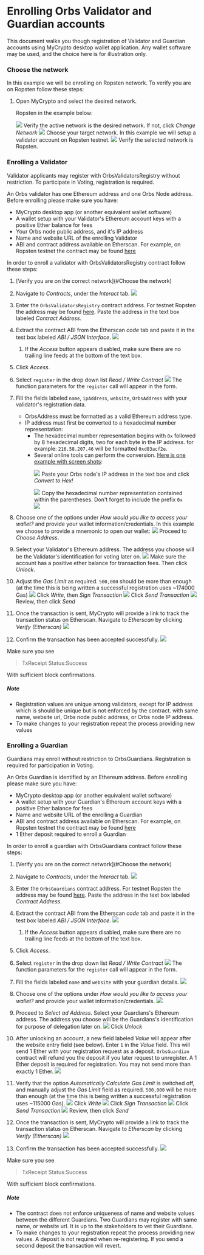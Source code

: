 # Enrolling Orbs Validator and Guardian accounts

This document walks you though registration of Validator and Guardian accounts
using MyCrypto desktop wallet application.
Any wallet software may be used, and the choice here is for illustration only.

### Choose the network
In this example we will be enrolling on Ropsten network. To verify you are on Ropsten follow these steps:

1. Open MyCrypto and select the desired network.<p> 
Ropsten in the example below: <p>
![](instructions/change_network_1.png)
Verify the active network is the desired network. If not, click *Change Network*
![](instructions/change_network_2.png)
Choose your target network. In this example we will setup a validator account on Ropsten testnet.
![](instructions/change_network_3.png)
Verify the selected network is Ropsten.
 
### Enrolling a Validator

Validator applicants may register with OrbsValidatorsRegistry without 
restriction. To participate in Voting, registration is required. 

An Orbs validator has one Ethereum address and one Orbs Node address.
Before enrolling please make sure you have:

 - MyCrypto desktop app (or another equivalent wallet software)
 - A wallet setup with your Validator's Ethereum account keys with a positive Ether balance for fees
 - Your Orbs node public address, and it's IP address
 - Name and website URL of the enrolling Validator 
 - ABI and contract address available on Etherscan. For example, on Ropsten testnet the contract may be found [here][2] 

In order to enroll a validator with OrbsValidatorsRegistry contract follow these
steps:

1. [Verify you are on the correct network](#Choose the network) 
1. Navigate to *Contracts*, under the *Interact* tab.
![](instructions/enroll_validator_1.png)
1. Enter the `OrbsValidatorsRegistry` contract address. For testnet Ropsten the address may be found [here][2]. Paste the address in the text 
box labeled *Contract Address*.
1. Extract the contract ABI from the Etherscan *code* tab and paste it 
in the test box labeled *ABI / JSON Interface*. 
![](instructions/enroll_validator_2.png)
    1. If the *Access* button appears disabled, make sure there are no trailing line feeds at the bottom of the text box.
1. Click *Access*.
1. Select `register` in the drop down list *Read / Write Contract*
![](instructions/enroll_validator_3.png)
The function parameters for the `register` call will appear in the form.
1. Fill the fields labeled `name`, `ipAddress`, `website`, `OrbsAddress` 
with your validator's registration data.
    - OrbsAddress must be formatted as a valid Ethereum address type.
    - IP address must first be converted to a hexadecimal number representation:
        - The hexadecimal number representation begins with `0x` followed by 8 hexadecimal digits, two for each byte in the IP address. for example: `216.58.207.46` will be formatted `0xd83acf2e`.
        - Several online tools can perform the conversion. [Here is one example with screen shots](https://www.browserling.com/tools/ip-to-hex):<p>
        ![](instructions/IP_to_Hex_Converter_1.png)
        Paste your Orbs node's IP address in the text box and click *Convert to Hex!* <p>
        ![](instructions/IP_to_Hex_Converter_2.png)
        Copy the hexadecimal number representation contained within the parentheses. Don't forget to include the prefix `0x`       
![](instructions/enroll_validator_4.png)

1. Choose one of the options under *How would you like to access your wallet?*
and provide your wallet information/credentials.
In this example we choose to provide a mnemonic to open our wallet:
![](instructions/enroll_validator_5.png)
Proceed to *Choose Address*. 
1. Select your Validator's Ethereum address. 
The address you choose will be the Validator's identification for voting later on.
![](instructions/enroll_validator_6.png)
Make sure the account has a positive ether balance for transaction fees. Then click *Unlock*.
1. Adjust the *Gas Limit* as required. `500,000` should be more than enough (at the time this is being written a successful registration uses ~174000 Gas)
![](instructions/enroll_validator_7.png)
Click *Write*, then *Sign Transaction* 
![](instructions/enroll_validator_8.png)
Click *Send Transaction*
![](instructions/enroll_validator_9.png)
Review, then click *Send*

1. Once the transaction is sent, MyCrypto will provide a link to track the transaction status on Etherscan.
Navigate to *Etherscan* by clicking *Verify (Etherscan)*
![](instructions/enroll_validator_10.png)

1. Confirm the transaction has been accepted successfully.
![](instructions/etherscan_confirmation_1.png)
 
Make sure you see 
> TxReceipt Status:Success

With sufficient block confirmations.

[2]: https://ropsten.etherscan.io/address/0xd492757cee4c0e1159376aE7Da795fB6D949900a#code
##### Note
* Registration values are unique among validators, except for IP address which 
is should be unique but is not enforced by the contract. 
with same name, website url, Orbs node public address, or Orbs node IP address. 
* To make changes to your registration repeat the process providing new values
 
 

### Enrolling a Guardian

Guardians may enroll without restriction to OrbsGuardians. Registration is 
required for participation in Voting.

An Orbs Guardian is identified by an Ethereum address.
Before enrolling please make sure you have:

 - MyCrypto desktop app (or another equivalent wallet software)
 - A wallet setup with your Guardian's Ethereum account keys with a positive Ether balance for fees
 - Name and website URL of the enrolling a Guardian
 - ABI and contract address available on Etherscan. For example, on Ropsten testnet the contract may be found [here][1] 
 - 1 Ether deposit required to enroll a Guardian
 
In order to enroll a guardian with OrbsGuardians contract follow these
steps:

1. [Verify you are on the correct network](#Choose the network)
1. Navigate to *Contracts*, under the *Interact* tab.
![](instructions/enroll_guardian_1.png)
1. Enter the `OrbsGuardians` contract address. For testnet Ropsten the address may be found [here][1]. Paste the address in the text 
box labeled *Contract Address*.
1. Extract the contract ABI from the Etherscan *code* tab and paste it 
in the test box labeled *ABI / JSON Interface*. 
![](instructions/enroll_guardian_2.png)
    1. If the *Access* button appears disabled, make sure there are no trailing line feeds at the bottom of the text box.
1. Click *Access*.
1. Select `register` in the drop down list *Read / Write Contract*
![](instructions/enroll_guardian_3.png)
The function parameters for the `register` call will appear in the form.
1. Fill the fields labeled `name` and `website` 
with your guardian details.
![](instructions/enroll_guardian_4.png)
1. Choose one of the options under *How would you like to access your wallet?*
and provide your wallet information/credentials.
![](instructions/enroll_guardian_5.png)
1. Proceed to *Select ad Address*. Select your Guardians's Ethereum address. 
The address you choose will be the Guardians's identification for purpose
 of delegation later on.
![](instructions/enroll_guardian_6.png)
Click *Unlock*
1. After unlocking an account, a new field labeled *Value* will appear after the website entry field (see below).
Enter `1` in the *Value* field. This will send 1 Ether with your registration request as a deposit. `OrbsGuardian` contract
will refund you the deposit if you later request to unregister.
A 1 Ether deposit is required for registration. You may not send more than exactly 1 Ether.
![](instructions/enroll_guardian_7.png)
1. Verify that the option *Automatically Calculate Gas Limit* is switched off, and manually adjust the *Gas Limit* field as required. `500,000` will be more than enough (at the time this is being written a successful registration uses ~115000 Gas).
![](instructions/enroll_guardian_8.png)
Click *Write* 
![](instructions/enroll_guardian_9.png)
Click *Sign Transaction*
![](instructions/enroll_guardian_10.png)
Click *Send Transaction*
![](instructions/enroll_guardian_11.png)
Review, then click *Send*
1. Once the transaction is sent, MyCrypto will provide a link to track the transaction status on Etherscan.
Navigate to *Etherscan* by clicking *Verify (Etherscan)*
![](instructions/enroll_guardian_12.png)

1. Confirm the transaction has been accepted successfully.
![](instructions/etherscan_confirmation_2.png)
 
Make sure you see 
> TxReceipt Status:Success

With sufficient block confirmations.

[1]: https://ropsten.etherscan.io/address/0x71715337C81a99F1B02c3467168d5d657CeE6bfc#code

##### Note
* The contract does not enforce uniqueness of name and website values between the different Guardians. 
Two Guardians may register with same name, or website url. It is up to 
the stakeholders to vet their Guardians. 
* To make changes to your registration repeat the process providing new values. A deposit is not required when re-registering. If you send a second deposit the transaction will revert.
 
 

